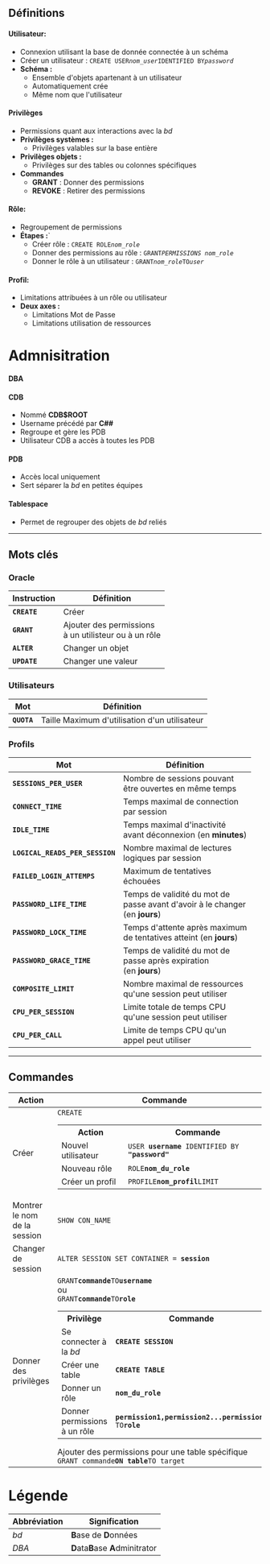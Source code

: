 ## Définitions
#### Utilisateur:
- Connexion utilisant la base de donnée connectée à un schéma
- Créer un utilisateur : `CREATE USER`*`nom_user`*`IDENTIFIED BY`*`password`*
- **Schéma :**
    - Ensemble d'objets apartenant à un utilisateur 
    - Automatiquement crée 
    - Même nom que l'utilisateur
#### Privilèges
- Permissions quant aux interactions avec la *bd*
- **Privilèges systèmes :**
    - Privilèges valables sur la base entière
- **Privilèges objets :**
    - Privilèges sur des tables ou colonnes spécifiques
- **Commandes**
    - **GRANT** : Donner des permissions
    - **REVOKE** : Retirer des permissions
#### Rôle:
- Regroupement de permissions
- **Étapes :**`
    - Créer rôle : `CREATE ROLE`*`nom_role`*
    - Donner des permissions au rôle : `GRANT`*`PERMISSIONS nom_role`*
    - Donner le rôle à un utilisateur : `GRANT`*`nom_role`*`TO`*`user`*

#### Profil:
- Limitations attribuées à un rôle ou utilisateur
- **Deux axes :**
    - Limitations Mot de Passe
    - Limitations utilisation de ressources
# Admnisitration
#### DBA

#### CDB
- Nommé **CDB$ROOT**
- Username précédé par **C##**
- Regroupe et gère les PDB
- Utilisateur CDB a accès à toutes les PDB
#### PDB
- Accès local uniquement
- Sert séparer la *bd* en petites équipes


#### Tablespace
- Permet de regrouper des objets de *bd* reliés 
----
## Mots clés
### Oracle
|Instruction|Définition|
|-|-|
|**`CREATE`**|Créer|
|**`GRANT`**|Ajouter des permissions <br> à un utilisteur ou à un rôle|
|**`ALTER`**|Changer un objet|
|**`UPDATE`**|Changer une valeur|

### Utilisateurs
|Mot|Définition|
|-|-|
|**`QUOTA`**|Taille Maximum d'utilisation d'un utilisateur|
### Profils
|Mot|Définition|
|-|-|
|**`SESSIONS_PER_USER`**|Nombre de sessions pouvant <br> être ouvertes en même temps|
|**`CONNECT_TIME`**|Temps maximal de connection <br> par session|
|**`IDLE_TIME`**|Temps maximal d'inactivité <br> avant déconnexion (en **minutes**)|
|**`LOGICAL_READS_PER_SESSION`**|Nombre maximal de lectures <br> logiques par session|
|**`FAILED_LOGIN_ATTEMPS`**|Maximum de tentatives <br> échouées|
|**`PASSWORD_LIFE_TIME`**|Temps de validité du mot de <br> passe avant d'avoir à le changer <br>(en **jours**)|
|**`PASSWORD_LOCK_TIME`**|Temps d'attente après maximum <br> de tentatives atteint (en **jours**)|
|**`PASSWORD_GRACE_TIME`**|Temps de validité du mot de <br> passe après expiration <br>(en **jours**)|
|**`COMPOSITE_LIMIT`**|Nombre maximal de ressources <br> qu'une session peut utiliser|
|**`CPU_PER_SESSION`**|Limite totale de temps CPU <br> qu'une session peut utiliser|
|**`CPU_PER_CALL`**|Limite de temps CPU qu'un <br> appel peut utiliser|
----
## Commandes
| Action | Commande |
-|-|
|Créer| `CREATE` <table><tr><th>Action<th>Commande<tr><td>Nouvel utilisateur<td>`USER `**`username`**` IDENTIFIED BY`**` "password"`**<tr><td>Nouveau rôle<td>`ROLE`**`nom_du_role`**<tr><td>Créer un profil<td>`PROFILE`**`nom_profil`**`LIMIT`</table>|
|Montrer le nom de la session|`SHOW CON_NAME`|
|Changer de session|`ALTER SESSION SET CONTAINER = `**`session`**|
|Donner des privilèges|`GRANT`**`commande`**`TO`**`username`**<br>ou<br>`GRANT`**`commande`**`TO`**`role`**<table><tr><th>Privilège</th><th>Commande</th></tr><tr><td>Se connecter à la *bd*<td>**`CREATE SESSION`**<tr><td>Créer une table<td>**`CREATE TABLE`**<tr><td>Donner un rôle<td>**`nom_du_role`**<tr><td>Donner permissions à un rôle<td>**`permission1,permission2...permissionN`**<br>`TO`**`role`**</table> Ajouter des permissions pour une table spécifique <br> `GRANT commande`**`ON table`**`TO target`|



# Légende
|Abbréviation|Signification|
|-|-|
|*bd*|**B**ase de **D**onnées|
|*DBA*|**D**ata**B**ase **A**dminitrator
